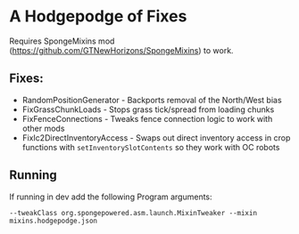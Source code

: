# A Hodgepodge of Fixes

Requires SpongeMixins mod (https://github.com/GTNewHorizons/SpongeMixins) to work.

## Fixes:
* RandomPositionGenerator - Backports removal of the North/West bias
* FixGrassChunkLoads - Stops grass tick/spread from loading chunks
* FixFenceConnections - Tweaks fence connection logic to work with other mods
* FixIc2DirectInventoryAccess - Swaps out direct inventory access in crop functions with `setInventorySlotContents` so they work with OC robots

## Running


If running in dev add the following Program arguments: 
```
--tweakClass org.spongepowered.asm.launch.MixinTweaker --mixin mixins.hodgepodge.json
```

